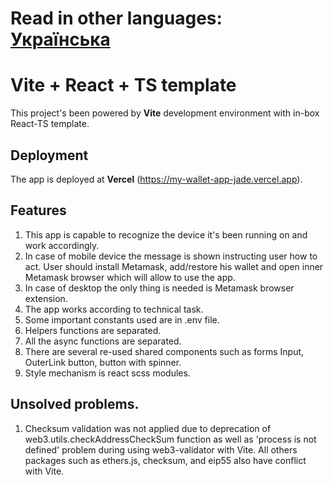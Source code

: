 # Read in other languages: [Українська](README.ua.md)

# Vite + React + TS template

This project's been powered by **Vite** development environment with in-box
React-TS template.

## Deployment

The app is deployed at **Vercel** (https://my-wallet-app-jade.vercel.app).

## Features

1. This app is capable to recognize the device it's been running on and work
   accordingly.
2. In case of mobile device the message is shown instructing user how to act.
   User should install Metamask, add/restore his wallet and open inner Metamask
   browser which will allow to use the app.
3. In case of desktop the only thing is needed is Metamask browser extension.
4. The app works according to technical task.
5. Some important constants used are in .env file.
6. Helpers functions are separated.
7. All the async functions are separated.
8. There are several re-used shared components such as forms Input, OuterLink
   button, button with spinner.
9. Style mechanism is react scss modules.

## Unsolved problems.

1. Checksum validation was not applied due to deprecation of
   web3.utils.checkAddressCheckSum function as well as 'process is not defined'
   problem during using web3-validator with Vite. All others packages such as
   ethers.js, checksum, and eip55 also have conflict with Vite.
